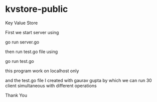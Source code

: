kvstore-public
==============

Key Value Store

First we start server using 

go run server.go

then run test.go file using 

go run test.go

this program work on localhost only

and the test.go file I created with gaurav gupta by which we can run 30 client simultaneous with different operations

Thank You
